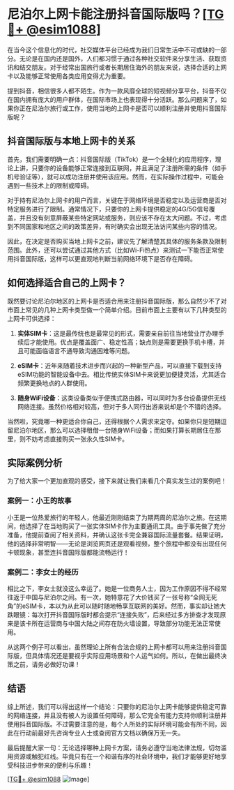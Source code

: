 # 尼泊尔上网卡能注册抖音国际版吗？[[TG💪+ @esim1088](https://t.me/s/esim1088)]

在当今这个信息化的时代，社交媒体平台已经成为我们日常生活中不可或缺的一部分。无论是在国内还是国外，人们都习惯于通过各种社交软件来分享生活、获取资讯和结交朋友。对于经常出国旅行或者长期居住海外的朋友来说，选择合适的上网卡以及能够正常使用各类应用变得尤为重要。

提到抖音，相信很多人都不陌生。作为一款风靡全球的短视频分享平台，抖音不仅在国内拥有庞大的用户群体，在国际市场上也表现得十分活跃。那么问题来了，如果你正在尼泊尔旅行或工作，使用当地的上网卡是否可以顺利注册并使用抖音国际版呢？

## 抖音国际版与本地上网卡的关系

首先，我们需要明确一点：抖音国际版（TikTok）是一个全球化的应用程序，理论上讲，只要你的设备能够正常连接到互联网，并且满足了注册所需的条件（如手机号验证等），就可以成功注册并使用该应用。然而，在实际操作过程中，可能会遇到一些技术上的限制或障碍。

对于持有尼泊尔上网卡的用户而言，关键在于网络环境是否稳定以及运营商是否对特定服务进行了限制。通常情况下，只要你的上网卡提供稳定的4G/5G信号覆盖，并且没有刻意屏蔽某些特定网站或服务，则应该不存在太大问题。不过，考虑到不同国家和地区之间的政策差异，有时确实会出现无法访问某些内容的情况。

因此，在决定是否购买当地上网卡之前，建议先了解清楚其具体的服务条款及限制范围。此外，还可以尝试通过其他方式（比如Wi-Fi热点）来测试一下能否正常使用抖音国际版，这样可以更直观地判断当前网络环境下是否存在障碍。

## 如何选择适合自己的上网卡？

既然要讨论尼泊尔地区的上网卡是否适合用来注册抖音国际版，那么自然少不了对市面上常见的几种上网卡类型做一个简单介绍。目前市面上主要有以下几种类型的上网卡可供选择：

1. **实体SIM卡**：这是最传统也是最常见的形式，需要亲自前往当地营业厅办理手续后才能使用。优点是覆盖面广、稳定性高；缺点则是需要更换手机卡槽，并且可能面临语言不通导致沟通困难等问题。
   
2. **eSIM卡**：近年来随着技术进步而兴起的一种新型产品，可以直接下载到支持eSIM功能的智能设备中去。相比传统实体SIM卡来说更加便捷灵活，尤其适合频繁更换地点的人群使用。

3. **随身WiFi设备**：这类设备类似于便携式路由器，可以同时为多台设备提供无线网络连接。虽然价格相对较高，但对于多人同行出游来说却是个不错的选择。

当然啦，究竟哪一种更适合你自己，还得根据个人需求来定夺。如果你只是短期逗留尼泊尔地区，那么可以选择租借一台随身WiFi设备；而如果打算长期居住在那里，则不妨考虑直接购买一张永久性SIM卡。

## 实际案例分析

为了给大家一个更加直观的感受，接下来就让我们来看几个真实发生过的案例吧！

### 案例一：小王的故事
小王是一位热爱旅行的年轻人，他最近刚刚结束了为期两周的尼泊尔之旅。在这期间，他选择了在当地购买了一张实体SIM卡作为主要通讯工具。由于事先做了充分准备，他提前查阅了相关资料，并确认这张卡完全兼容国际流量套餐。结果证明，他的选择非常明智——无论是浏览网页还是观看视频，整个旅程中都没有出现任何卡顿现象，甚至连抖音国际版都能流畅运行！

### 案例二：李女士的经历
相比之下，李女士就没这么幸运了。她是一位商务人士，因为工作原因不得不经常往返于中国与尼泊尔之间。有一次，她特意花了大价钱买了一张号称“全网无死角”的eSIM卡，本以为从此可以随时随地畅享互联网的美好。然而，事实却让她大跌眼镜：每次打开抖音国际版时都会提示“连接失败”，后来经过多方排查才发现原来是该卡所在运营商与中国大陆之间存在防火墙设置，导致部分功能无法正常使用。

从这两个例子可以看出，虽然理论上所有合法合规的上网卡都可以用来注册抖音国际版，但具体情况还是要视乎实际应用场景和个人运气如何。所以，在做出最终决策之前，请务必做好功课！

## 结语

综上所述，我们可以得出这样一个结论：只要你的尼泊尔上网卡能够提供稳定可靠的网络连接，并且没有被人为设置任何障碍，那么它完全有能力支持你顺利注册并使用抖音国际版。不过需要注意的是，每个人所处的实际环境可能会有所不同，因此在行动前最好先咨询专业人士或查阅官方文档以确保万无一失。

最后提醒大家一句：无论选择哪种上网卡方案，请务必遵守当地法律法规，切勿滥用资源或触犯红线。毕竟只有在一个和谐有序的社会环境中，我们才能够更好地享受科技进步带来的便利与乐趣！

[[TG💪+ @esim1088](https://t.me/s/esim1088) ![Image](https://i.postimg.cc/4NQfJmqS/Snipaste-2025-05-13-00-14-12.png)]
